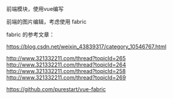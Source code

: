 
前端模块，使用vue编写

前端的图片编辑，考虑使用 fabric

fabric 的参考文章：

https://blog.csdn.net/weixin_43839317/category_10546767.html


http://www.321332211.com/thread?topicId=265
http://www.321332211.com/thread?topicId=264
http://www.321332211.com/thread?topicId=258
http://www.321332211.com/thread?topicId=269

https://github.com/purestart/vue-fabric


